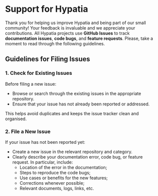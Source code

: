 # Support for Hypatia

Thank you for helping us improve Hypatia and being part of our small community!
Your feedback is invaluable and we appreciate your contributions.
All Hypatia projects use **GitHub Issues** to track **documentation issues**,
**code bugs**, and **feature requests**.
Please, take a moment to read through the following guidelines.

## Guidelines for Filing Issues

### 1. Check for Existing Issues

Before filing a new issue:

- Browse or search through the existing issues in the appropriate repository.
- Ensure that your issue has not already been reported or addressed.

This helps avoid duplicates and keeps the issue tracker clean and organised.

### 2. File a New Issue

If your issue has not been reported yet:

- Create a new issue in the relevant repository and category.
- Clearly describe your documentation error, code bug, or feature request.
  In particular, include:
  - Location of the error in the documentation;
  - Steps to reproduce the code bugs;
  - Use cases or benefits for the new features;
  - Corrections whenever possible;
  - Relevant documents, logs, links, etc.
